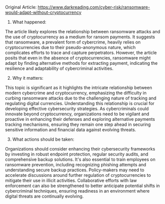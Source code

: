Original Article: https://www.darkreading.com/cyber-risk/ransomware-would-adapt-without-cryptocurrency

1) What happened:

The article likely explores the relationship between ransomware attacks and the use of cryptocurrency as a medium for ransom payments. It suggests that ransomware, a prevalent form of cybercrime, heavily relies on cryptocurrencies due to their pseudo-anonymous nature, which complicates efforts to trace and capture perpetrators. However, the article posits that even in the absence of cryptocurrencies, ransomware might adapt by finding alternative methods for extracting payment, indicating the resilience and adaptability of cybercriminal activities.

2) Why it matters:

This topic is significant as it highlights the intricate relationship between modern cybercrime and cryptocurrency, emphasizing the difficulty in curbing ransomware attacks due to the challenging nature of tracking and regulating digital currencies. Understanding this relationship is crucial for developing effective cybersecurity strategies. As cybercriminals could innovate beyond cryptocurrency, organizations need to be vigilant and proactive in enhancing their defenses and exploring alternative payments tracking mechanisms, ensuring they remain one step ahead in securing sensitive information and financial data against evolving threats.

3) What actions should be taken:

Organizations should consider enhancing their cybersecurity frameworks by investing in robust endpoint protection, regular security audits, and comprehensive backup solutions. It's also essential to train employees on ransomware prevention, including recognizing phishing attempts and understanding secure backup practices. Policy-makers may need to accelerate discussions around further regulation of cryptocurrencies to mitigate their use in illicit activities. Collaborative efforts with law enforcement can also be strengthened to better anticipate potential shifts in cybercriminal techniques, ensuring readiness in an environment where digital threats are continually evolving.